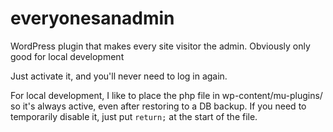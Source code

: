 # everyonesanadmin
WordPress plugin that makes every site visitor the admin. Obviously only good for local development

Just activate it, and you'll never need to log in again.

For local development, I like to place the php file in wp-content/mu-plugins/ so it's always active, even after restoring to a DB backup. If you need to temporarily disable it, just put `return;` at the start of the file.
